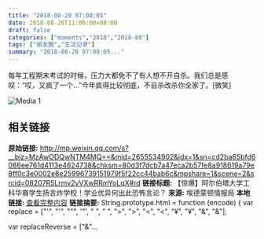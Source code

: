 ```yaml
---
title: "2018-08-20 07:08:05"
date: 2018-08-20T11:00:00+08:00
draft: false
categories: ["moments","2018","2018-08"]
tags: ["朋友圈","生活记录"]
summary: "2018-08-20 07:08:05..."
---
```


每年工程期末考试的时候，压力大都免不了有人想不开自杀。我们总是感叹：“哎，又疯了一个…”今年疯得比较彻底，不自杀改杀你全家了。[微笑]

![Media 1](/Moments/photos/2018-08-20/201808200708050.jpg)

## 相关链接

**原始链接:** http://mp.weixin.qq.com/s?__biz=MzAwODQwNTM4MQ==&mid=2655534902&idx=1&sn=cd2ba65bfd6086ee761d4113e4624738&chksm=80d3f7dcb7a47eca2b57fe8a918619a79e8ff0c3e0002e8e25996739151979f5f22cc44bab6c&mpshare=1&scene=2&srcid=08207R5Lrmv2yVXwRRmYoLqX#rd
**链接标题:** 【惊爆】阿尔伯塔大学工科华裔学生扬言炸学校！学业优异何出此恐怖言论？
**来源:** 埃德蒙顿情报局
**本地链接:** [查看完整内容](/link_content/2018/08/2018-08-20-1/link_content/)
**链接摘要:** String.prototype.html = function (encode) {
  var replace = ["&#39;", "'", "&quot;", '"', "&nbsp;", " ", "&gt;", ">", "&lt;", "<", "&yen;", "¥", "&amp;", "&"];
 
 
 
 
 
  
  var replaceReverse = ["&"...

